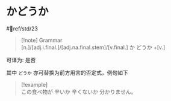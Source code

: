 # かどうか

 #📖ref/std/23  

> [!note] Grammar  
> [n.]/[adj.i.final.]/[adj.na.final.stem]/[v.final.] か どうか +[v.]  

可译为: 是否  

其中 `どうか` 亦可替换为前方用言的否定式，例句如下  

> [!example]  
> この食べ物が 辛いか 辛くないか 分かりません。  

